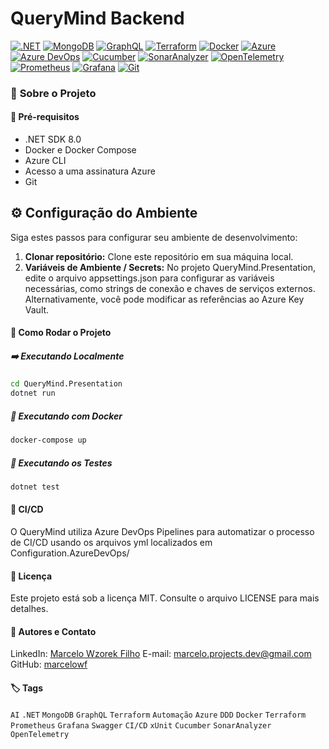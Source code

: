 # QueryMind Backend

[![.NET](https://img.shields.io/badge/.NET-512BD4?style=for-the-badge&logo=.net&logoColor=white)](https://dotnet.microsoft.com/) [![MongoDB](https://img.shields.io/badge/MongoDB-47A248?style=for-the-badge&logo=mongodb&logoColor=white)](https://www.mongodb.com/) [![GraphQL](https://img.shields.io/badge/GraphQL-E10098?style=for-the-badge&logo=graphql&logoColor=white)](https://graphql.org/) [![Terraform](https://img.shields.io/badge/Terraform-623CE4?style=for-the-badge&logo=terraform&logoColor=white)](https://www.terraform.io/) [![Docker](https://img.shields.io/badge/Docker-2496ED?style=for-the-badge&logo=docker&logoColor=white)](https://www.docker.com/) [![Azure](https://img.shields.io/badge/Azure-0078D4?style=for-the-badge&logo=&logoColor=white)](https://azure.microsoft.com/) [![Azure DevOps](https://img.shields.io/badge/Azure%20DevOps-0078D7?style=for-the-badge&logo=&logoColor=white)](https://azure.microsoft.com/services/devops/) [![Cucumber](https://img.shields.io/badge/Cucumber-23D96C?style=for-the-badge&logo=cucumber&logoColor=white)](https://cucumber.io/) [![SonarAnalyzer](https://img.shields.io/badge/SonarAnalyzer-c42423?style=for-the-badge&logo=sonarqubeserver&logoColor=white)](https://docs.sonarsource.com/sonaranalyzer/latest/) [![OpenTelemetry](https://img.shields.io/badge/OpenTelemetry-0072CE?style=for-the-badge&logo=opentelemetry&logoColor=white)](https://opentelemetry.io/) [![Prometheus](https://img.shields.io/badge/Prometheus-E6522C?style=for-the-badge&logo=prometheus&logoColor=white)](https://prometheus.io/) [![Grafana](https://img.shields.io/badge/Grafana-F46800?style=for-the-badge&logo=grafana&logoColor=white)](https://grafana.com/) [![Git](https://img.shields.io/badge/Git-F05032?style=for-the-badge&logo=git&logoColor=white)](https://git-scm.com/)

### 🚀 **Sobre o Projeto**  

#### 🔧 Pré-requisitos

- .NET SDK 8.0
- Docker e Docker Compose
- Azure CLI
- Acesso a uma assinatura Azure
- Git

## ⚙️ Configuração do Ambiente

Siga estes passos para configurar seu ambiente de desenvolvimento:

1. **Clonar repositório:**
    Clone este repositório em sua máquina local.
2. **Variáveis de Ambiente / Secrets:**
    No projeto QueryMind.Presentation, edite o arquivo appsettings.json para configurar as variáveis necessárias, como strings de conexão e chaves de serviços externos. Alternativamente, você pode modificar as referências ao Azure Key Vault.

#### 📌 **Como Rodar o Projeto**  

##### ➡️ **Executando Localmente**  

```bash
cd QueryMind.Presentation
dotnet run
```

##### 🐳 Executando com Docker

```bash
docker-compose up
```

##### 🧪 Executando os Testes

```bash
dotnet test
```

#### 🧰 CI/CD

O QueryMind utiliza Azure DevOps Pipelines para automatizar o processo de CI/CD usando os arquivos yml localizados em Configuration.AzureDevOps/

#### 📝 Licença

Este projeto está sob a licença MIT. Consulte o arquivo LICENSE para mais detalhes.

#### 👤 Autores e Contato

LinkedIn: [Marcelo Wzorek Filho](https://www.linkedin.com/in/marcelo-wzorek-filho-132228255/)
E-mail: <marcelo.projects.dev@gmail.com>
GitHub: [marcelowf](https://github.com/marcelowf)

#### 🏷️ Tags

`AI` `.NET` `MongoDB` `GraphQL` `Terraform` `Automação` `Azure` `DDD` `Docker` `Terraform` `Prometheus` `Grafana` `Swagger` `CI/CD` `xUnit` `Cucumber` `SonarAnalyzer` `OpenTelemetry`
